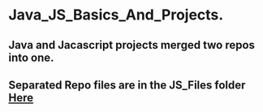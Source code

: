 # Java_JS_Basics_And_Projects.
## Java and Jacascript projects merged two repos into one.
## <p> Separated Repo files are in the JS_Files folder  <a href="https://github.com/josephkb87/Java_JS_Basics_n_Projects/tree/main/JS_Files">Here</a></p>
